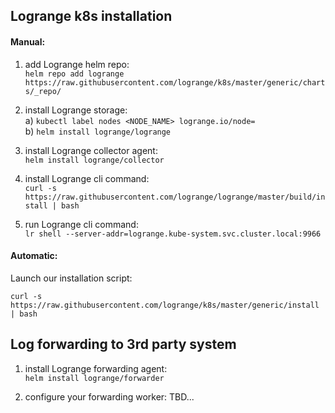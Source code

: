 ## Logrange k8s installation

#### Manual:

1. add Logrange helm repo:<br/>
`helm repo add logrange https://raw.githubusercontent.com/logrange/k8s/master/generic/charts/_repo/`

2. install Logrange storage:<br/>
    a) `kubectl label nodes <NODE_NAME> logrange.io/node=`<br/>
    b) `helm install logrange/logrange`

3. install Logrange collector agent:<br/>
`helm install logrange/collector`

4. install Logrange cli command:<br/>
`curl -s https://raw.githubusercontent.com/logrange/logrange/master/build/install | bash`

5. run Logrange cli command:<br/>
`lr shell --server-addr=logrange.kube-system.svc.cluster.local:9966`

#### Automatic:

Launch our installation script:

`curl -s https://raw.githubusercontent.com/logrange/k8s/master/generic/install | bash`

## Log forwarding to 3rd party system

1. install Logrange forwarding agent:<br/>
`helm install logrange/forwarder`

2. configure your forwarding worker: TBD...

